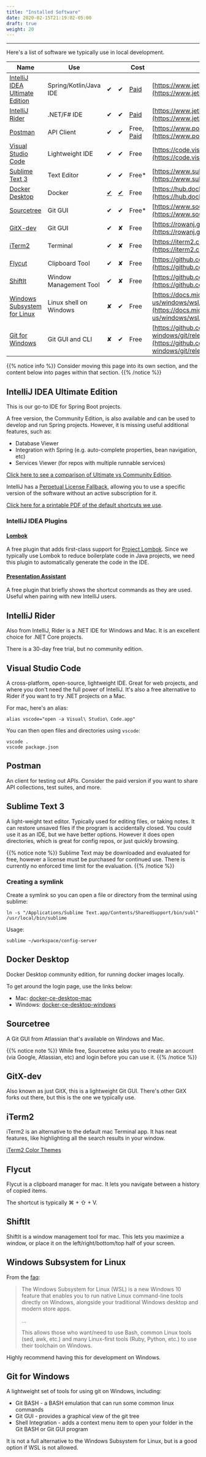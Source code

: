 ```yaml
---
title: "Installed Software"
date: 2020-02-15T21:19:02-05:00
draft: true
weight: 20
---
```


---

Here's a list of software we typically use in local development.


| Name | Use | <i class="fab fa-apple"></i> | <i class="fab fa-windows"></i> | Cost | Link |
| ---- | --- | --- | ------- | ---- | ---- |
| [IntelliJ IDEA Ultimate Edition](#intellij-idea-ultimate-edition) | Spring/Kotlin/Java IDE | ✔ | ✔ | [Paid](https://www.jetbrains.com/idea/buy/#commercial?billing=yearly) | [https://www.jetbrains.com/idea/](https://www.jetbrains.com/idea/) |
| [IntelliJ Rider](#intellij-rider) | .NET/F# IDE | ✔ | ✔ | [Paid](https://www.jetbrains.com/rider/buy/#personal?billing=yearly) | [https://www.jetbrains.com/rider/](https://www.jetbrains.com/rider/) |
| [Postman](#postman) | API Client | ✔ | ✔ | Free, [Paid](https://www.postman.com/pricing) | [https://www.postman.com/](https://www.postman.com/) |
| [Visual Studio Code](#visual-studio-code) | Lightweight IDE | ✔ | ✔ | Free | [https://code.visualstudio.com/](https://code.visualstudio.com/) |
| [Sublime Text 3](#sublime-text-3) | Text Editor | ✔ | ✔ | Free* | [https://www.sublimetext.com/3](https://www.sublimetext.com/3) |
| [Docker Desktop](#docker-desktop) | Docker | [✔](https://hub.docker.com/editions/community/docker-ce-desktop-mac) | [✔](https://hub.docker.com/editions/community/docker-ce-desktop-windows) | Free | [https://hub.docker.com/](https://hub.docker.com/) |
| [Sourcetree](#sourcetree) | Git GUI | ✔ | ✔ | Free* | [https://www.sourcetreeapp.com/](https://www.sourcetreeapp.com/) |
| [GitX-dev](#gitx-dev) | Git GUI | ✔ | ✘ | Free | [https://rowanj.github.io/gitx/](https://rowanj.github.io/gitx/) |
| [iTerm2](#iterm2) | Terminal | ✔ | ✘ | Free | [https://iterm2.com/index.html](https://iterm2.com/index.html) |
| [Flycut](#flycut) | Clipboard Tool | ✔ | ✘ | Free | [https://github.com/TermiT/Flycut/releases](https://github.com/TermiT/Flycut/releases) |
| [ShiftIt](#shiftit) | Window Management Tool | ✔ | ✘ | Free | [https://github.com/fikovnik/ShiftIt/releases](https://github.com/fikovnik/ShiftIt/releases) |
| [Windows Subsystem for Linux](#windows-subsystem-for-linux) | Linux shell on Windows | ✘ | ✔ | Free | [https://docs.microsoft.com/en-us/windows/wsl/install-win10](https://docs.microsoft.com/en-us/windows/wsl/install-win10) |
| [Git for Windows](#git-for-windows) | Git GUI and CLI | ✘ | ✔ | Free | [https://github.com/git-for-windows/git/releases](https://github.com/git-for-windows/git/releases) |

{{% notice info %}}
Consider moving this page into its own section, and the content below into pages within that section.
{{% /notice %}}


## IntelliJ IDEA Ultimate Edition

This is our go-to IDE for Spring Boot projects. 

A free version, the Community Edition, is also available and can be used to develop and run Spring projects. 
However, it is missing useful additional features, such as:
- Database Viewer
- Integration with Spring (e.g. auto-complete properties, bean navigation, etc)
- Services Viewer (for repos with multiple runnable services)

[Click here to see a comparison of Ultimate vs Community Edition](https://www.jetbrains.com/idea/features/editions_comparison_matrix.html).

IntelliJ has a [Perpetual License Fallback](https://sales.jetbrains.com/hc/en-gb/articles/207240845-What-is-perpetual-fallback-license-),
allowing you to use a specific version of the software without an active subscription for it.

[Click here for a printable PDF of the default shortcuts we use](https://resources.jetbrains.com/storage/products/intellij-idea/docs/IntelliJIDEA_ReferenceCard.pdf).

### IntelliJ IDEA Plugins

#### [Lombok](https://plugins.jetbrains.com/plugin/6317-lombok) 
A free plugin that adds first-class support for [Project Lombok](https://projectlombok.org/).
Since we typically use Lombok to reduce boilerplate code in Java projects, 
we need this plugin to automatically generate the code in the IDE. 

#### [Presentation Assistant](https://plugins.jetbrains.com/plugin/7345-presentation-assistant) 
A free plugin that briefly shows the shortcut commands as they are used.
Useful when pairing with new IntelliJ users.  

## IntelliJ Rider

Also from IntelliJ, Rider is a .NET IDE for Windows and Mac. It is an excellent choice for .NET Core projects.

There is a 30-day free trial, but no community edition.

## Visual Studio Code

A cross-platform, open-source, lightweight IDE. Great for web projects, 
and where you don't need the full power of IntelliJ.
It's also a free alternative to Rider if you want to try .NET projects on a Mac.

For mac, here's an alias:
```
alias vscode="open -a Visual\ Studio\ Code.app"
```

You can then open files and directories using `vscode`:
```
vscode .
vscode package.json
```

## Postman

An client for testing out APIs. Consider the paid version if you want to share API collections, 
test suites, and more.

## Sublime Text 3

A light-weight text editor. Typically used for editing files, or taking notes.
It can restore unsaved files if the program is accidentally closed. 
You could use it as an IDE, but we have better options. 
However it does open directories, which is great for config repos, or just quickly browsing. 

{{% notice note %}}
Sublime Text may be downloaded and evaluated for free, however a license must be purchased for continued use. 
There is currently no enforced time limit for the evaluation.
{{% /notice %}}

### Creating a symlink

Create a symlink so you can open a file or directory from the terminal using sublime:

```
ln -s "/Applications/Sublime Text.app/Contents/SharedSupport/bin/subl" /usr/local/bin/sublime
```

Usage:
```
sublime ~/workspace/config-server
```

## Docker Desktop

Docker Desktop community edition, for running docker images locally.

To get around the login page, use the links below:
- Mac: [docker-ce-desktop-mac](https://hub.docker.com/editions/community/docker-ce-desktop-mac)
- Windows: [docker-ce-desktop-windows](https://hub.docker.com/editions/community/docker-ce-desktop-windows)

## Sourcetree

A Git GUI from Atlassian that's available on Windows and Mac.

{{% notice note %}}
While free, Sourcetree asks you to create an account (via Google, Atlassian, etc) and login before you can use it.
{{% /notice %}}

## GitX-dev

Also known as just GitX, this is a lightweight Git GUI. There's other GitX forks out there, 
but this is the one we typically use.

## iTerm2

iTerm2 is an alternative to the default mac Terminal app. 
It has neat features, like highlighting all the search results in your window.

[iTerm2 Color Themes](https://iterm2colorschemes.com/) 

## Flycut

Flycut is a clipboard manager for mac. It lets you navigate between a history of copied items.
 
The shortcut is typically  ⌘ + ⇧ + V.

## ShiftIt

ShiftIt is a window management tool for mac. 
This lets you maximize a window, or place it on the left/right/bottom/top half of your screen. 

## Windows Subsystem for Linux

From the [faq](https://docs.microsoft.com/en-us/windows/wsl/faq):

> The Windows Subsystem for Linux (WSL) is a new Windows 10 feature that enables you to run native Linux command-line 
> tools directly on Windows, alongside your traditional Windows desktop and modern store apps.
>
> ...
>
> This allows those who want/need to use Bash, common Linux tools (sed, awk, etc.) and many Linux-first tools 
> (Ruby, Python, etc.) to use their toolchain on Windows.

Highly recommend having this for development on Windows.

## Git for Windows

A lightweight set of tools for using git on Windows, including:
- Git BASH - a BASH emulation that can run some common linux commands
- Git GUI - provides a graphical view of the git tree
- Shell Integration - adds a context menu item to open your folder in the Git BASH or Git GUI program

It is not a full alternative to the Windows Subsystem for Linux, but is a good option if WSL is not allowed.
